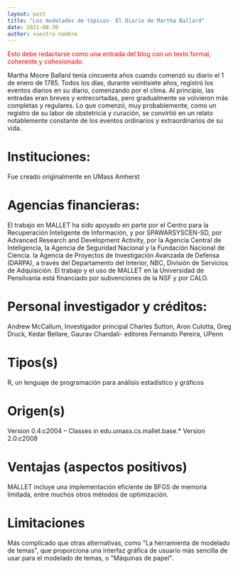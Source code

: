 ```yaml
---
layout: post
title: "Los modelados de tópicos- El Diario de Martha Ballard"
date: 2021-08-30
author: vuestro nombre
---
```


<span style="color:red;">Esto debe redactarse como una entrada del blog con un texto formal, coherente y cohesionado.</span>

Martha Moore Ballard tenía cincuenta años cuando comenzó su diario el 1 de enero de 1785. Todos los días, durante veintisiete años, registró los eventos diarios en su diario, comenzando por el clima. Al principio, las entradas eran breves y entrecortadas, pero gradualmente se volvieron más completas y regulares. Lo que comenzó, muy probablemente, como un registro de su labor de obstetricia y curación, se convirtió en un relato notablemente constante de los eventos ordinarios y extraordinarios de su vida.

<!--SAT: No utilices HTML en tus posts, solo markdown -->

<h1>Instituciones:</h1>
Fue creado originalmente en UMass Amherst
<h1>Agencias financieras:</h1>
El trabajo en MALLET ha sido apoyado en parte por el Centro para la Recuperación Inteligente de Información, y por SPAWARSYSCEN-SD, por Advanced Research and Development Activity, por la Agencia Central de Inteligencia, la Agencia de Seguridad Nacional y la Fundación Nacional de Ciencia. la Agencia de Proyectos de Investigación Avanzada de Defensa (DARPA), a través del Departamento del Interior, NBC, División de Servicios de Adquisición. El trabajo y el uso de MALLET en la Universidad de Pensilvania está financiado por subvenciones de la NSF y por CALO.
<h1>Personal investigador y créditos:</h1>
Andrew McCallum, Investigador principal
Charles Sutton, Aron Culotta, Greg Druck, Kedar Bellare, Gaurav Chandali- editores
Fernando Pereira, UPenn
 
<h1>Tipos(s)</h1>
R, un lenguaje de programación para análisis estadístico y gráficos
<h1>Origen(s)</h1>
Version 0.4:c2004	 – Classes in edu.umass.cs.mallet.base.* 
 Version 2.0:c2008 
<h1>Ventajas (aspectos positivos)</h1>
MALLET incluye una implementación eficiente de BFGS de memoria limitada, entre muchos otros métodos de optimización.
<h1>Limitaciones</h1>
Más complicado que otras alternativas, como "La herramienta de modelado de temas", que proporciona una interfaz gráfica de usuario más sencilla de usar para el modelado de temas, o "Máquinas de papel".


